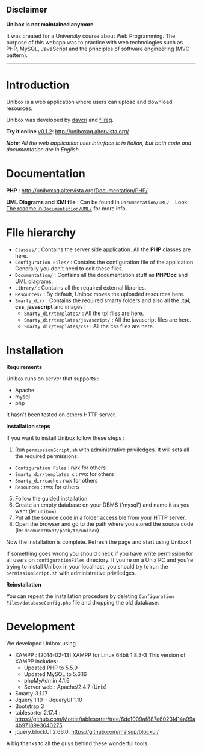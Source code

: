 ## Disclaimer

**Unibox is not maintained anymore**

It was created for a University course about Web Programming. The purpose of this webapp was to practice with web technologies such as PHP, MySQL, JavaScript and the principles of software engineering (MVC pattern). 

---

# Introduction

Unibox is a web application where users can upload and download resources.

Unibox was developed by [davcri](https://github.com/davcri) and [filreg](https://github.com/filreg). 

**Try it online** [v0.1.2](https://github.com/davcri/Unibox-Ajax/releases/tag/v0.1.2): http://uniboxaq.altervista.org/ 

_**Note**: All the web application user interface is in Italian, but both code and documentation are in English._
 
# Documentation 

**PHP** : http://uniboxaq.altervista.org/Documentation/PHP/

**UML Diagrams and XMI file** : Can be found in ```Documentation/UML/ ```. Look: [The readme in ```Documentation/UML/```](https://github.com/davcri/Unibox-Ajax/tree/master/Documentation/UML%20Diagrams) for more info.

# File hierarchy

* `Classes/` : Contains the server side application. All the **PHP** classes are here.
* `Configuration Files/` : Contains the configuration file of the application. Generally you don't need to edit these files.
* `Documentation/` : Contains all the documentation stuff as **PHPDoc** and UML diagrams.  
* `Library/` : Contains all the required external libraries. 
* `Resources/` : By default, Unibox moves the uploaded resources here.
* `Smarty_dir/` : Contains the required smarty folders and also all the **.tpl**, **css**, **javascript** and images ! 
  * `Smarty_dir/templates/` : All the tpl files are here.
  * `Smarty_dir/templates/javascript/` : All the javascript files are here.
  * `Smarty_dir/templates/css` : All the css files are here. 
  

# Installation
**Requirements**

Unibox runs on server that supports :
* Apache
* mysql
* php

It hasn't been tested on others HTTP server.

**Installation steps**

If you want to install Unibox follow these steps :

1. Run ```permissionScript.sh``` with administrative priviledges. It will sets all the required permissions:  
  * ```Configuration Files``` : rwx for others
  * ```Smarty_dir/templates_c``` : rwx for others
  * ```Smarty_dir/cache``` : rwx for others
  * ```Resources``` : rwx for others
5. Follow the guided installation. 
2. Create an empty database on your DBMS ('mysql') and name it as you want (ie: ```unibox```).
3. Put all the source code in a folder accessible from your HTTP server.
4. Open the browser and go to the path where you stored the source code (ie: ```docmuentRoot/path/to/unibox```)

Now the installation is complete. Refresh the page and start using Unibox !

If something goes wrong you should check if you have write permission for all users on ```configurationFiles``` directory. 
If you're on a Unix PC and you're trying to install Unibox in your localhost, you should try to run the ```permissionScript.sh``` with administrative priviledges.

**Reinstallation**

You can repeat the installation procedure by deleting ```Configuration Files/databaseConfig.php``` file and dropping the old database. 


# Development 
We developed Unibox using : 

* XAMPP : [2014-02-13] XAMPP for Linux 64bit 1.8.3-3
This version of XAMPP includes:
  - Updated PHP to 5.5.9
  - Updated MySQL to 5.6.16
  - phpMyAdmin 4.1.6
  - Server web : Apache/2.4.7 (Unix)
* Smarty-3.1.17
* Jquery 1.10 + JqueryUI 1.10
* Bootstrap 3 
* tablesorter 2.17.4 : https://github.com/Mottie/tablesorter/tree/6de1009af887e6023f414a99a4b97189e3640275
* jquery.blockUI 2.66.0: https://github.com/malsup/blockui/

A big thanks to all the guys behind these wonderful tools. 
